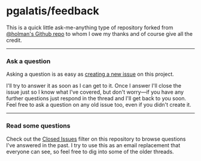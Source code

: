 # pgalatis/feedback

This is a quick little ask-me-anything type of repository forked from [@holman's Github repo](https://github.com/holman/feedback) to whom I owe my thanks and of course give all the credit. 

---

### Ask a question

Asking a question is as easy as
[creating a new issue](https://github.com/pgalatis/feedback/issues/new) on this
project.

I'll try to answer it as soon as I can get to it. Once I answer I'll close the
issue just so I know what I've covered, but don't worry&mdash;if you have any further
questions just respond in the thread and I'll get back to you soon. Feel free to
ask a question on any old issue too, even if you didn't create it.

---

### Read some questions

Check out the [Closed Issues](https://github.com/pgalatis/feedback/issues?sort=created&direction=desc&state=closed&page=1)
filter on this repository to browse questions I've answered in the past. I try
to use this as an email replacement that everyone can see, so feel free to dig
into some of the older threads.
